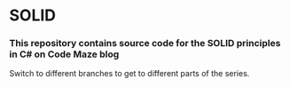 # SOLID
### This repository contains source code for the SOLID principles in C# on Code Maze blog 

Switch to different branches to get to different parts of the series.
